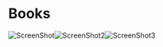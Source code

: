 # Books

![ScreenShot](https://user-images.githubusercontent.com/57100427/97080748-01bd6d00-15fe-11eb-9215-f58d875ca469.png)![ScreenShot2](https://user-images.githubusercontent.com/57100427/97080749-02560380-15fe-11eb-91c8-e28ec2bd5384.png)![ScreenShot3](https://user-images.githubusercontent.com/57100427/97080750-02560380-15fe-11eb-92b3-106bc81b8234.png)
